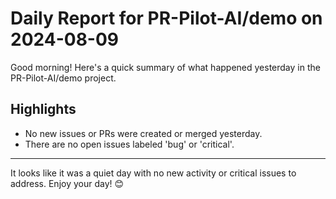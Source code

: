 # Daily Report for PR-Pilot-AI/demo on 2024-08-09

Good morning! Here's a quick summary of what happened yesterday in the PR-Pilot-AI/demo project.

## Highlights
- No new issues or PRs were created or merged yesterday.
- There are no open issues labeled 'bug' or 'critical'.

---

It looks like it was a quiet day with no new activity or critical issues to address. Enjoy your day! 😊